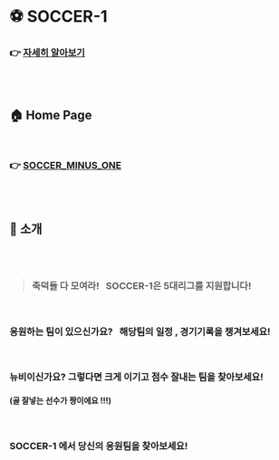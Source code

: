 # :soccer: SOCCER-1

### :point_right: [자세히 알아보기](https://github.com/ryugaram/soccer_minus_one/wiki/%EC%9E%90%EC%84%B8%ED%9E%88-%EB%B3%B4%EA%B8%B0)

<br><br>

## :house: Home Page



<BR>

### :point_right: [SOCCER_MINUS_ONE](https://ryugaram.github.io/soccer_minus_one/)

<br><br>

## :pencil: 소개



<br> <br>

> ### 축덕들 다 모여라! &nbsp; **SOCCER-1은 5대리그를 지원합니다!** <br>

<br>

### 응원하는 팀이 있으신가요? &nbsp; 해당팀의 일정 , 경기기록을 챙겨보세요!

<br>

### 뉴비이신가요? 그렇다면 크게 이기고 점수 잘내는 팀을 찾아보세요!

#### (골 잘넣는 선수가 짱이에요 !!!)

<BR>

### **SOCCER-1** 에서 당신의 응원팀을 찾아보세요!

